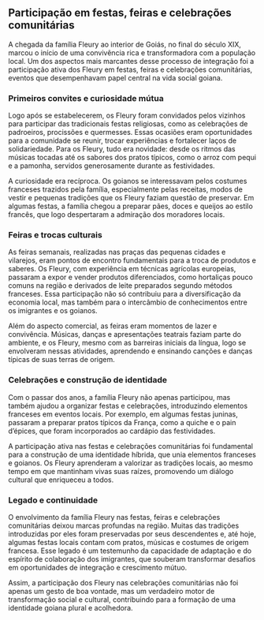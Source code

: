 ## Participação em festas, feiras e celebrações comunitárias

A chegada da família Fleury ao interior de Goiás, no final do século XIX, marcou o início de uma convivência rica e transformadora com a população local. Um dos aspectos mais marcantes desse processo de integração foi a participação ativa dos Fleury em festas, feiras e celebrações comunitárias, eventos que desempenhavam papel central na vida social goiana.

### Primeiros convites e curiosidade mútua

Logo após se estabelecerem, os Fleury foram convidados pelos vizinhos para participar das tradicionais festas religiosas, como as celebrações de padroeiros, procissões e quermesses. Essas ocasiões eram oportunidades para a comunidade se reunir, trocar experiências e fortalecer laços de solidariedade. Para os Fleury, tudo era novidade: desde os ritmos das músicas tocadas até os sabores dos pratos típicos, como o arroz com pequi e a pamonha, servidos generosamente durante as festividades.

A curiosidade era recíproca. Os goianos se interessavam pelos costumes franceses trazidos pela família, especialmente pelas receitas, modos de vestir e pequenas tradições que os Fleury faziam questão de preservar. Em algumas festas, a família chegou a preparar pães, doces e queijos ao estilo francês, que logo despertaram a admiração dos moradores locais.

### Feiras e trocas culturais

As feiras semanais, realizadas nas praças das pequenas cidades e vilarejos, eram pontos de encontro fundamentais para a troca de produtos e saberes. Os Fleury, com experiência em técnicas agrícolas europeias, passaram a expor e vender produtos diferenciados, como hortaliças pouco comuns na região e derivados de leite preparados segundo métodos franceses. Essa participação não só contribuiu para a diversificação da economia local, mas também para o intercâmbio de conhecimentos entre os imigrantes e os goianos.

Além do aspecto comercial, as feiras eram momentos de lazer e convivência. Músicas, danças e apresentações teatrais faziam parte do ambiente, e os Fleury, mesmo com as barreiras iniciais da língua, logo se envolveram nessas atividades, aprendendo e ensinando canções e danças típicas de suas terras de origem.

### Celebrações e construção de identidade

Com o passar dos anos, a família Fleury não apenas participou, mas também ajudou a organizar festas e celebrações, introduzindo elementos franceses em eventos locais. Por exemplo, em algumas festas juninas, passaram a preparar pratos típicos da França, como a quiche e o pain d’épices, que foram incorporados ao cardápio das festividades.

A participação ativa nas festas e celebrações comunitárias foi fundamental para a construção de uma identidade híbrida, que unia elementos franceses e goianos. Os Fleury aprenderam a valorizar as tradições locais, ao mesmo tempo em que mantinham vivas suas raízes, promovendo um diálogo cultural que enriqueceu a todos.

### Legado e continuidade

O envolvimento da família Fleury nas festas, feiras e celebrações comunitárias deixou marcas profundas na região. Muitas das tradições introduzidas por eles foram preservadas por seus descendentes e, até hoje, algumas festas locais contam com pratos, músicas e costumes de origem francesa. Esse legado é um testemunho da capacidade de adaptação e do espírito de colaboração dos imigrantes, que souberam transformar desafios em oportunidades de integração e crescimento mútuo.

Assim, a participação dos Fleury nas celebrações comunitárias não foi apenas um gesto de boa vontade, mas um verdadeiro motor de transformação social e cultural, contribuindo para a formação de uma identidade goiana plural e acolhedora.